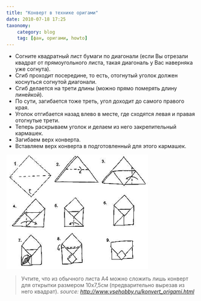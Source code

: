 ```yaml
---
title: "Конверт в технике оригами"
date: 2010-07-18 17:25
taxonomy:
    category: blog
	tag: [фан, оригами, howto]
---
```


*   Согните квадратный лист бумаги по диагонали (если Вы отрезали квадрат от прямоугольного листа, такая диагональ у Вас наверняка уже согнута).
*   Сгиб проходит посередине, то есть, отогнутый уголок должен коснуться согнутой диагонали.
*   Сгиб делается на трети длины (можно прямо померять длину линейкой).
*   По сути, загибается тоже треть, угол доходит до самого правого края.
*   Уголок отгибается назад влево в месте, где сходятся левая и правая отогнутые трети.
*   Теперь раскрываем уголок и делаем из него закрепительный кармашек.
*   Загибаем верх конверта.
*   Вставляем верх конверта в подготовленный для этого кармашек.

![](konvert_origami.jpg)

> Учтите, что из обычного листа А4 можно сложить лишь конверт для открытки размером 10х7,5см (предварительно вырезав из него квадрат).
> <cite>source: http://www.vsehobby.ru/konvert_origami.html</cite>
